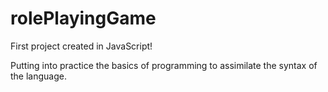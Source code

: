 # rolePlayingGame

First project created in JavaScript!

Putting into practice the basics of programming to assimilate the syntax of the language.
